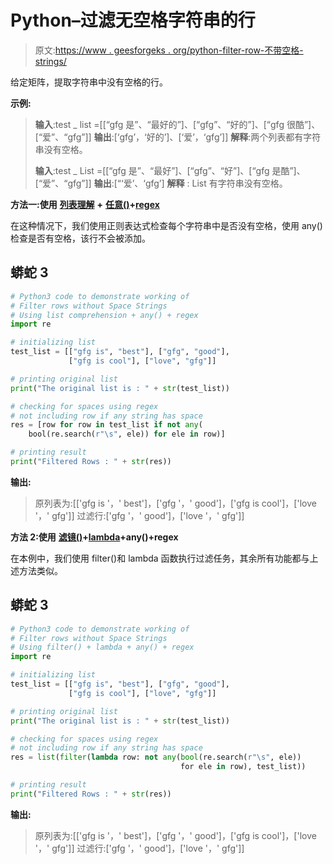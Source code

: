 # Python–过滤无空格字符串的行

> 原文:[https://www . geesforgeks . org/python-filter-row-不带空格-strings/](https://www.geeksforgeeks.org/python-filter-rows-without-space-strings/)

给定矩阵，提取字符串中没有空格的行。

**示例:**

> **输入**:test _ list =[[“gfg 是”、“最好的”]、[“gfg”、“好的”]、[“gfg 很酷”]、[“爱”、“gfg”]]
> **输出**:[‘gfg’，‘好的’]、[‘爱’，‘gfg’]]
> **解释**:两个列表都有字符串没有空格。
> 
> **输入**:test _ List =[[“gfg 是”、“最好”]、[“gfg”、“好”]、[“gfg 是酷”]、[“爱”、“gfg”]]
> **输出**:[“‘爱’、‘gfg’]
> **解释** : List 有字符串没有空格。

**方法一:使用** [**列表理解**](https://www.geeksforgeeks.org/python-list-comprehension/) **+** [**任意()**](https://www.geeksforgeeks.org/any-all-in-python/)**+**[**regex**](https://www.geeksforgeeks.org/regular-expression-python-examples-set-1/)

在这种情况下，我们使用正则表达式检查每个字符串中是否没有空格，使用 any()检查是否有空格，该行不会被添加。

## 蟒蛇 3

```py
# Python3 code to demonstrate working of
# Filter rows without Space Strings
# Using list comprehension + any() + regex
import re

# initializing list
test_list = [["gfg is", "best"], ["gfg", "good"],
             ["gfg is cool"], ["love", "gfg"]]

# printing original list
print("The original list is : " + str(test_list))

# checking for spaces using regex
# not including row if any string has space
res = [row for row in test_list if not any(
    bool(re.search(r"\s", ele)) for ele in row)]

# printing result
print("Filtered Rows : " + str(res))
```

**输出:**

> 原列表为:[['gfg is '，' best']，['gfg '，' good']，['gfg is cool']，['love '，' gfg']]
> 过滤行:['gfg '，' good']，['love '，' gfg']]

**方法 2:使用** [**滤镜()**](https://www.geeksforgeeks.org/filter-in-python/)**+**[**lambda**](https://www.geeksforgeeks.org/python-lambda-anonymous-functions-filter-map-reduce/)**+any()+regex**

在本例中，我们使用 filter()和 lambda 函数执行过滤任务，其余所有功能都与上述方法类似。

## 蟒蛇 3

```py
# Python3 code to demonstrate working of
# Filter rows without Space Strings
# Using filter() + lambda + any() + regex
import re

# initializing list
test_list = [["gfg is", "best"], ["gfg", "good"],
             ["gfg is cool"], ["love", "gfg"]]

# printing original list
print("The original list is : " + str(test_list))

# checking for spaces using regex
# not including row if any string has space
res = list(filter(lambda row: not any(bool(re.search(r"\s", ele))
                                      for ele in row), test_list))

# printing result
print("Filtered Rows : " + str(res))
```

**输出:**

> 原列表为:[['gfg is '，' best']，['gfg '，' good']，['gfg is cool']，['love '，' gfg']]
> 过滤行:['gfg '，' good']，['love '，' gfg']]
